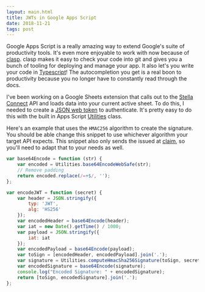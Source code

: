 ```yaml
---
layout: main.html
title: JWTs in Google Apps Script
date: 2018-11-21
tags: post
---
```


Google Apps Script is a really amazing way to extend Google's suite of productivity tools.
It's even more enjoyable to work with now because of [clasp](https://github.com/google/clasp). clasp makes it easy to check your code into git and gives you a bunch of tooling for deploying and manage your app. It also let's you write your code in [Typescript](https://www.typescriptlang.org/)! The autocompletion you get is a real boon to productivity because you no longer have to
constantly read through the docs.

I've been working on a Google Sheets extension that calls out to the [Stella Connect](https://stellaconnect.io/) API and loads data into your current active sheet. To do this, I needed to create
a [JSON web token](https://jwt.io/) to authenticate. It's pretty easy to do this with the
built in Apps Script [Utilities](https://developers.google.com/apps-script/reference/utilities/utilities) class.

Here's an example that uses the `HMAC256` algorithm to create the signature. You should be
able change this snippet to use whichever algorithm your target API expects. This snippet also only sends the issued at [claim](https://tools.ietf.org/html/rfc7519#page-8), so you'll need to adapt that to your needs as well.

```javascript
var base64Encode = function (str) {
    var encoded = Utilities.base64EncodeWebSafe(str);
    // Remove padding
    return encoded.replace(/=+$/, '');
};

var encodeJWT = function (secret) {
    var header = JSON.stringify({
        typ: 'JWT',
        alg: 'HS256'
    });
    var encodedHeader = base64Encode(header);
    var iat = new Date().getTime() / 1000;
    var payload = JSON.stringify({
        iat: iat
    });
    var encodedPayload = base64Encode(payload);
    var toSign = [encodedHeader, encodedPayload].join('.');
    var signature = Utilities.computeHmacSha256Signature(toSign, secret);
    var encodedSignature = base64Encode(signature);
    console.log("Encoded Signature: " + encodedSignature);
    return [toSign, encodedSignature].join('.');
};
```
